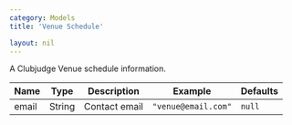 ```yaml
---
category: Models
title: 'Venue Schedule'

layout: nil
---
```

A Clubjudge Venue schedule information.

|         Name        |   Type   |                   Description                   |                            Example                                    |            Defaults           |
| ------------------- | -------- | ----------------------------------------------- | --------------------------------------------------------------------- | -------------------------------- |
| email               | String   | Contact email                                   | ```"venue@email.com"```                                               | ```null```                       |
